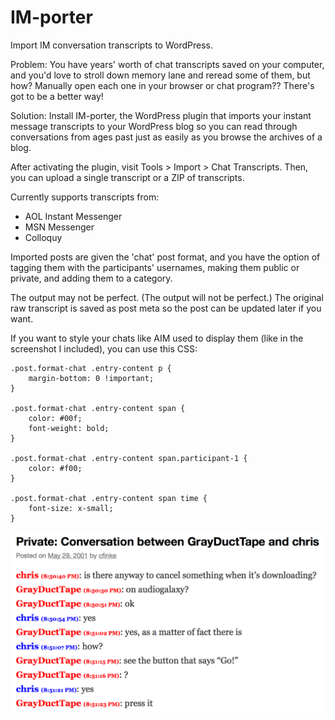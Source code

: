 IM-porter
=========

Import IM conversation transcripts to WordPress.

Problem: You have years' worth of chat transcripts saved on your computer, and you'd love to stroll down memory lane and reread some of them, but how?  Manually open each one in your browser or chat program?? There's got to be a better way!

Solution: Install IM-porter, the WordPress plugin that imports your instant message transcripts to your WordPress blog so you can read through conversations from ages past just as easily as you browse the archives of a blog.

After activating the plugin, visit Tools > Import > Chat Transcripts. Then, you can upload a single transcript or a ZIP of transcripts.

Currently supports transcripts from:

* AOL Instant Messenger
* MSN Messenger
* Colloquy

Imported posts are given the 'chat' post format, and you have the option of tagging them with the participants' usernames, making them public or private, and adding them to a category.

The output may not be perfect. (The output will not be perfect.)  The original raw transcript is saved as post meta so the post can be updated later if you want.

If you want to style your chats like AIM used to display them (like in the screenshot I included), you can use this CSS:

	.post.format-chat .entry-content p {
		margin-bottom: 0 !important;
	}

	.post.format-chat .entry-content span {
		color: #00f;
		font-weight: bold;
	}

	.post.format-chat .entry-content span.participant-1 {
		color: #f00;
	}

	.post.format-chat .entry-content span time {
		font-size: x-small;
	}

![Here's an example of what it looks like:](screenshot-1.png)